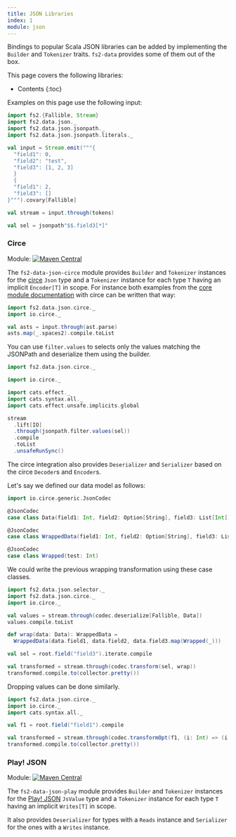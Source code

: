 ```yaml
---
title: JSON Libraries
index: 1
module: json
---
```


Bindings to popular Scala JSON libraries can be added by implementing the `Builder` and `Tokenizer` traits. `fs2-data` provides some of them out of the box.

This page covers the following libraries:
* Contents
{:toc}

Examples on this page use the following input:

```scala mdoc
import fs2.{Fallible, Stream}
import fs2.data.json._
import fs2.data.json.jsonpath._
import fs2.data.json.jsonpath.literals._

val input = Stream.emit("""{
  "field1": 0,
  "field2": "test",
  "field3": [1, 2, 3]
  }
  {
  "field1": 2,
  "field3": []
}""").covary[Fallible]

val stream = input.through(tokens)

val sel = jsonpath"$$.field3[*]"
```

### Circe

Module: [![Maven Central](https://img.shields.io/maven-central/v/org.gnieh/fs2-data-json-circe_2.13.svg)](https://mvnrepository.com/artifact/org.gnieh/fs2-data-json-circe_2.13)

The `fs2-data-json-circe` module provides `Builder` and `Tokenizer` instances for the [circe][circe] `Json` type and a `Tokenizer` instance for each type `T` having an implicit `Encoder[T]` in scope.
For instance both examples from the [core module documentation][json-doc] with circe can be written that way:

```scala mdoc:nest
import fs2.data.json.circe._
import io.circe._

val asts = input.through(ast.parse)
asts.map(_.spaces2).compile.toList
```

You can use `filter.values` to selects only the values matching the JSONPath and deserialize them using the builder.

```scala mdoc:nest
import fs2.data.json.circe._

import io.circe._

import cats.effect._
import cats.syntax.all._
import cats.effect.unsafe.implicits.global

stream
  .lift[IO]
  .through(jsonpath.filter.values(sel))
  .compile
  .toList
  .unsafeRunSync()
```

The circe integration also provides `Deserializer` and `Serializer` based on the circe `Decoder`s and `Encoder`s.

Let's say we defined our data model as follows:
```scala mdoc
import io.circe.generic.JsonCodec

@JsonCodec
case class Data(field1: Int, field2: Option[String], field3: List[Int])

@JsonCodec
case class WrappedData(field1: Int, field2: Option[String], field3: List[Wrapped])

@JsonCodec
case class Wrapped(test: Int)
```
 We could write the previous wrapping transformation using these case classes.

```scala mdoc:nest
import fs2.data.json.selector._
import fs2.data.json.circe._
import io.circe._

val values = stream.through(codec.deserialize[Fallible, Data])
values.compile.toList

def wrap(data: Data): WrappedData =
  WrappedData(data.field1, data.field2, data.field3.map(Wrapped(_)))

val sel = root.field("field3").iterate.compile

val transformed = stream.through(codec.transform(sel, wrap))
transformed.compile.to(collector.pretty())
```

Dropping values can be done similarly.

```scala mdoc:nest
import fs2.data.json.circe._
import io.circe._
import cats.syntax.all._

val f1 = root.field("field1").compile

val transformed = stream.through(codec.transformOpt(f1, (i: Int) => (i > 0).guard[Option].as(i)))
transformed.compile.to(collector.pretty())
```

### Play! JSON

Module: [![Maven Central](https://img.shields.io/maven-central/v/org.gnieh/fs2-data-json-play_2.13.svg)](https://mvnrepository.com/artifact/org.gnieh/fs2-data-json-play_2.13)

The `fs2-data-json-play` module provides `Builder` and `Tokenizer` instances for the [Play! JSON][play-json] `JsValue` type and a `Tokenizer` instance for each type `T` having an implicit `Writes[T]` in scope.

It also provides `Deserializer` for types with a `Reads` instance and `Serializer` for the ones with a `Writes` instance.

[json-doc]: /documentation/json/
[circe]: https://circe.github.io/circe/
[play-json]: https://www.playframework.com/
